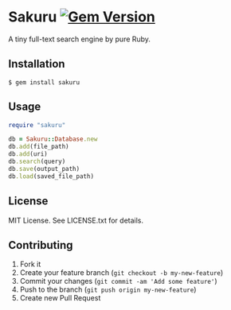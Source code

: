 # Sakuru [![Gem Version](https://badge.fury.io/rb/sakuru.svg)](http://badge.fury.io/rb/sakuru)

A tiny full-text search engine by pure Ruby.

## Installation

    $ gem install sakuru

## Usage

```ruby
require "sakuru"

db = Sakuru::Database.new
db.add(file_path)
db.add(uri)
db.search(query)
db.save(output_path)
db.load(saved_file_path)
```

## License

MIT License. See LICENSE.txt for details.

## Contributing

1. Fork it
2. Create your feature branch (`git checkout -b my-new-feature`)
3. Commit your changes (`git commit -am 'Add some feature'`)
4. Push to the branch (`git push origin my-new-feature`)
5. Create new Pull Request
